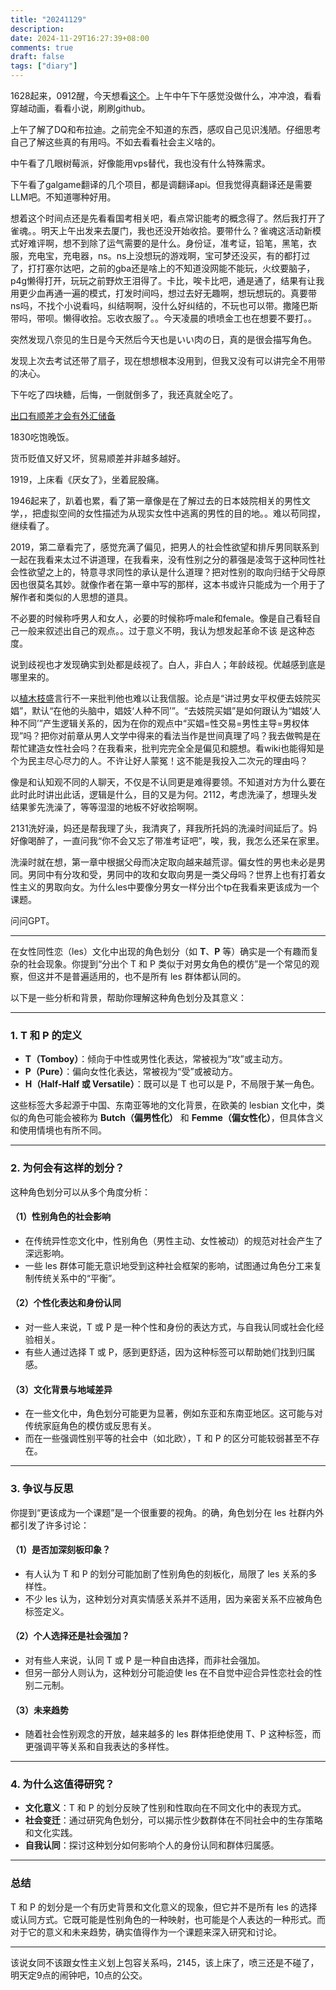```yaml
---
title: "20241129"
description: 
date: 2024-11-29T16:27:39+08:00
comments: true
draft: false
tags: ["diary"]
---
```

1628起来，0912醒，今天想看[这个](https://github.com/clash-verge-rev/clash-verge-rev)。上午中午下午感觉没做什么，冲冲浪，看看穿越动画，看看小说，刷刷github。

上午了解了DQ和布拉迪。之前完全不知道的东西，感叹自己见识浅陋。仔细思考自己了解这些真的有用吗。不如去看看社会主义啥的。

中午看了几眼树莓派，好像能用vps替代，我也没有什么特殊需求。

下午看了galgame翻译的几个项目，都是调翻译api。但我觉得真翻译还是需要LLM吧。不知道哪种好用。

想着这个时间点还是先看看国考相关吧，看点常识能考的概念得了。然后我打开了雀魂。。明天上午出发来去厦门，我也还没开始收拾。要带什么？雀魂这活动新模式好难评啊，想不到除了运气需要的是什么。身份证，准考证，铅笔，黑笔，衣服，充电宝，充电器，ns。ns上没想玩的游戏啊，宝可梦还没买，有的都打过了，打打塞尔达吧，之前的gba还是啥上的不知道没网能不能玩，火纹要脑子，p4g懒得打开，玩玩之前野炊王泪得了。卡比，唉卡比吧，通是通了，结果有让我用更少血再通一遍的模式，打发时间吗，想过去好无趣啊，想玩想玩的。真要带ns吗，不找个小说看吗，纠结啊啊，没什么好纠结的，不玩也可以带。撒隆巴斯带吗，带呗。懒得收拾。忘收衣服了。。今天凌晨的喷喷金工也在想要不要打。。

突然发现八奈见的生日是今天然后今天也是いい肉の日，真的是很会描写角色。

发现上次去考试还带了扇子，现在想想根本没用到，但我又没有可以讲完全不用带的决心。

下午吃了四块糖，后悔，一倒就倒多了，我还真就全吃了。

[出口有顺差才会有外汇储备](https://www.bilibili.com/video/BV1fcm8Y6EjK)

1830吃饱晚饭。

货币贬值又好又坏，贸易顺差并非越多越好。

1919，上床看《厌女了》，坐着屁股痛。

1946起来了，趴着也累，看了第一章像是在了解过去的日本妓院相关的男性文学，，把虚拟空间的女性描述为从现实女性中逃离的男性的目的地。。难以苟同捏，继续看了。

2019，第二章看完了，感觉充满了偏见，把男人的社会性欲望和排斥男同联系到一起在我看来太过不讲道理，在我看来，没有性别之分的慕强是凌驾于这种同性社会性欲望之上的，特意寻求同性的承认是什么道理？把对性别的取向归结于父母原因也很莫名其妙。就像作者在第一章中写的那样，这本书或许只能成为一个用于了解作者和类似的人思想的道具。

不必要的时候称呼男人和女人，必要的时候称呼male和female。像是自己看轻自己一般来叙述出自己的观点。。过于意义不明，我认为想发起革命不该 是这种态度。

说到歧视也才发现确实到处都是歧视了。白人，非白人；年龄歧视。优越感到底是哪里来的。

以[植木枝盛](https://ja.wikipedia.org/wiki/%E6%A4%8D%E6%9C%A8%E6%9E%9D%E7%9B%9B#)言行不一来批判他也难以让我信服。论点是“讲过男女平权便去妓院买娼”，默认“在他的头脑中，娼妓‘人种不同’”。“去妓院买娼”是如何跟认为“娼妓‘人种不同’”产生逻辑关系的，因为在你的观点中“买娼=性交易=男性主导=男权体现”吗？把你对前章从男人文学中得来的看法当作是世间真理了吗？我去做鸭是在帮忙建造女性社会吗？在我看来，批判完完全全是偏见和臆想。看wiki也能得知是个为民主尽心尽力的人。不许让好人蒙冤！这不能是我投入二次元的理由吗？

像是和认知观不同的人聊天，不仅是不认同更是难得要领。不知道对方为什么要在此时此时讲出此话，逻辑是什么，目的又是为何。2112，考虑洗澡了，想理头发结果爹先洗澡了，等等湿湿的地板不好收拾啊啊。

2131洗好澡，妈还是帮我理了头，我清爽了，拜我所托妈的洗澡时间延后了。妈好像喝醉了，一直问我“你不会又忘了带准考证吧”，唉，我，我怎么还呆在家里。

洗澡时就在想，第一章中根据父母而决定取向越来越荒谬。偏女性的男也未必是男同。男同中有分攻和受，男同中的攻和女取向男是一类父母吗？世界上也有打着女性主义的男取向女。为什么les中要像分男女一样分出个tp在我看来更该成为一个课题。

问问GPT。

---

在女性同性恋（les）文化中出现的角色划分（如 **T**、**P** 等）确实是一个有趣而复杂的社会现象。你提到“分出个 T 和 P 类似于对男女角色的模仿”是一个常见的观察，但这并不是普遍适用的，也不是所有 les 群体都认同的。

以下是一些分析和背景，帮助你理解这种角色划分及其意义：

---

### 1. **T 和 P 的定义**
- **T（Tomboy）**：倾向于中性或男性化表达，常被视为“攻”或主动方。
- **P（Pure）**：偏向女性化表达，常被视为“受”或被动方。
- **H（Half-Half 或 Versatile）**：既可以是 T 也可以是 P，不局限于某一角色。

这些标签大多起源于中国、东南亚等地的文化背景，在欧美的 lesbian 文化中，类似的角色可能会被称为 **Butch（偏男性化）** 和 **Femme（偏女性化）**，但具体含义和使用情境也有所不同。

---

### 2. **为何会有这样的划分？**
这种角色划分可以从多个角度分析：

#### （1）**性别角色的社会影响**
- 在传统异性恋文化中，性别角色（男性主动、女性被动）的规范对社会产生了深远影响。
- 一些 les 群体可能无意识地受到这种社会框架的影响，试图通过角色分工来复制传统关系中的“平衡”。

#### （2）**个性化表达和身份认同**
- 对一些人来说，T 或 P 是一种个性和身份的表达方式，与自我认同或社会化经验相关。
- 有些人通过选择 T 或 P，感到更舒适，因为这种标签可以帮助她们找到归属感。

#### （3）**文化背景与地域差异**
- 在一些文化中，角色划分可能更为显著，例如东亚和东南亚地区。这可能与对传统家庭角色的模仿或反思有关。
- 而在一些强调性别平等的社会中（如北欧），T 和 P 的区分可能较弱甚至不存在。

---

### 3. **争议与反思**
你提到“更该成为一个课题”是一个很重要的视角。的确，角色划分在 les 社群内外都引发了许多讨论：

#### （1）**是否加深刻板印象？**
- 有人认为 T 和 P 的划分可能加剧了性别角色的刻板化，局限了 les 关系的多样性。
- 不少 les 认为，这种划分对真实情感关系并不适用，因为亲密关系不应被角色标签定义。

#### （2）**个人选择还是社会强加？**
- 对有些人来说，认同 T 或 P 是一种自由选择，而非社会强加。
- 但另一部分人则认为，这种划分可能迫使 les 在不自觉中迎合异性恋社会的性别二元制。

#### （3）**未来趋势**
- 随着社会性别观念的开放，越来越多的 les 群体拒绝使用 T、P 这种标签，而更强调平等关系和自我表达的多样性。

---

### 4. **为什么这值得研究？**
- **文化意义**：T 和 P 的划分反映了性别和性取向在不同文化中的表现方式。
- **社会变迁**：通过研究角色划分，可以揭示性少数群体在不同社会中的生存策略和文化实践。
- **自我认同**：探讨这种划分如何影响个人的身份认同和群体归属感。

---

### 总结
T 和 P 的划分是一个有历史背景和文化意义的现象，但它并不是所有 les 的选择或认同方式。它既可能是性别角色的一种映射，也可能是个人表达的一种形式。而对于它的意义和未来趋势，确实值得作为一个课题来深入研究和讨论。

---

该说女同不该跟女性主义划上包容关系吗，2145，该上床了，喷三还是不碰了，明天定9点的闹钟吧，10点的公交。
